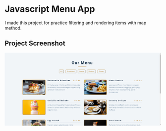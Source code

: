# Javascript Menu App

I made this project for practice filtering and rendering items with map method.

## Project Screenshot

![Project-ss](./images/project-ss-1.png)
